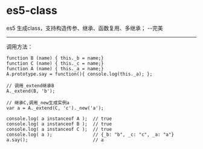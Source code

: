 # es5-class
es5 生成class，支持构造传参、继承、函数复用、多继承； --完美

-----------------------------------

调用方法：
```
function B (name) { this._b = name;}
function C (name) { this._c = name;}
function A (name) { this._a = name;}
A.prototype.say = function(){ console.log(this._a); };

// 调用_extend继承B
A._extend(B, 'b');

// 继承C,调用_new生成实例a
var a = A._extend(C, 'c')._new('a');

console.log( a instanceof A ); 	// true
console.log( a instanceof B ); 	// true
console.log( a instanceof C );	// true
console.log( a );				// {_b: "b", _c: "c", _a: "a"}
a.say();              			// a
```
